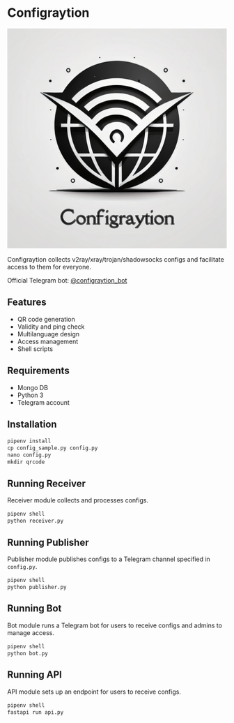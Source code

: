 # Configraytion

![configration_logo](images/configraytion_logo.png)

Configraytion collects v2ray/xray/trojan/shadowsocks configs and facilitate access to them for everyone.

Official Telegram bot: [@configraytion_bot](https://t.me/configraytion_bot)

## Features

+ QR code generation
+ Validity and ping check
+ Multilanguage design
+ Access management
+ Shell scripts

## Requirements

+ Mongo DB
+ Python 3
+ Telegram account

## Installation

```
pipenv install
cp config_sample.py config.py
nano config.py
mkdir qrcode
```

## Running Receiver

Receiver module collects and processes configs.

```
pipenv shell
python receiver.py
```

## Running Publisher

Publisher module publishes configs to a Telegram channel specified in `config.py`.

```
pipenv shell
python publisher.py
```

## Running Bot

Bot module runs a Telegram bot for users to receive configs and admins to manage access.

```
pipenv shell
python bot.py
```

## Running API

API module sets up an endpoint for users to receive configs.

```
pipenv shell
fastapi run api.py
```